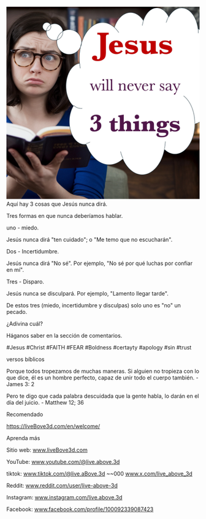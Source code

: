 ![Video cover image](../cover.jpg)
Aquí hay 3 cosas que Jesús nunca dirá.

Tres formas en que nunca deberíamos hablar.

uno - miedo.

Jesús nunca dirá "ten cuidado"; o "Me temo que no escucharán".

Dos - Incertidumbre.

Jesús nunca dirá "No sé". Por ejemplo, "No sé por qué luchas por confiar en mí".

Tres - Disparo.

Jesús nunca se disculpará. Por ejemplo, "Lamento llegar tarde".

De estos tres (miedo, incertidumbre y disculpas) solo uno es "no" un pecado.

¿Adivina cuál?

Háganos saber en la sección de comentarios.


#Jesus #Christ #FAITH #FEAR #Boldness #certayty #apology #sin #trust


versos bíblicos

Porque todos tropezamos de muchas maneras. Si alguien no tropieza con lo que dice, él es un hombre perfecto, capaz de unir todo el cuerpo también. - James 3: 2

Pero te digo que cada palabra descuidada que la gente habla, lo darán en el día del juicio. - Matthew 12; 36


Recomendado

https://liveBove3d.com/en/welcome/


Aprenda más

Sitio web: www.liveBove3d.com

YouTube: www.youtube.com/@live.above.3d

tiktok: www.tiktok.com/@live.aBove.3d ~~000 www.x.com/live_above_3d

Reddit: www.reddit.com/user/live-above-3d

Instagram: www.instagram.com/live.above.3d

Facebook: www.facebook.com/profile/100092339087423
